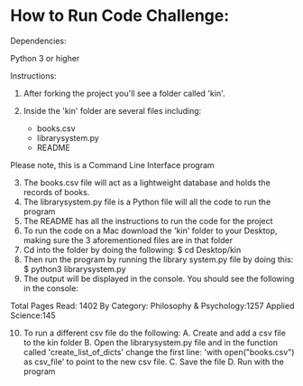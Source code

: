 # How to Run Code Challenge:

Dependencies:

Python 3 or higher

Instructions:

1. After forking the project you'll see a folder called 'kin'. 
2. Inside the 'kin' folder are several files including:

	- books.csv
	- librarysystem.py
	- README

Please note, this is a Command Line Interface program

3. The books.csv file will act as a lightweight database and holds the records of books.
4. The librarysystem.py file is a Python file will all the code to run the program
5. The README has all the instructions to run the code for the project
6. To run the code on a Mac download the 'kin' folder to your Desktop, making sure the 3 aforementioned files are in that folder
7. Cd into the folder by doing the following: $ cd Desktop/kin
8. Then run the program by running the library system.py file by doing this: $ python3 librarysystem.py
9. The output will be displayed in the console. You should see the following in the console:

Total Pages Read: 1402
By Category:
     Philosophy & Psychology:1257
     Applied Science:145

10. To run a different csv file do the following:
    A. Create and add a csv file to the kin folder
    B. Open the librarysystem.py file and in the function called 'create_list_of_dicts' change the first line: 'with open("books.csv") as csv_file' to point to the new csv file. 
    C. Save the file
    D. Run with the program
 
